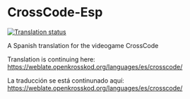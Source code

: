 # CrossCode-Esp

[![Translation status](https://weblate.openkrosskod.org/widgets/crosscode/es/-/svg-badge.svg)](https://weblate.openkrosskod.org/engage/crosscode/)

A Spanish translation for the videogame CrossCode

Translation is continuing here: https://weblate.openkrosskod.org/languages/es/crosscode/

La traducción se está continunado aquí: https://weblate.openkrosskod.org/languages/es/crosscode/
